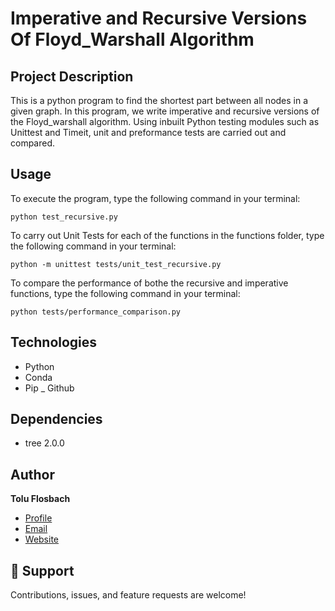 # Imperative and Recursive Versions Of Floyd_Warshall Algorithm

## Project Description

This is a python program to find the shortest part between all nodes in a given graph. In this program, we write imperative and recursive versions of the Floyd_warshall algorithm. Using inbuilt Python testing modules such as Unittest and Timeit, unit and preformance tests are carried out and compared.


## Usage

To execute the program, type the following command in your terminal:

    python test_recursive.py
    
To carry out Unit Tests for each of the functions in the functions folder, type the following command in your terminal:

    python -m unittest tests/unit_test_recursive.py

To compare the performance of bothe the recursive and imperative functions, type the following command in your terminal:

    python tests/performance_comparison.py
    

## Technologies

- Python
- Conda
- Pip
_ Github


## Dependencies
- tree 2.0.0

## Author

**Tolu Flosbach**

- [Profile](https://github.com/Cocoflosbach "Coco Flosbach")
- [Email](mailto:cocoflosbach@theasnbrand.com?subject=Hi "Hi!")
- [Website](https://toluflosbach.com")

## 🤝 Support

Contributions, issues, and feature requests are welcome!
